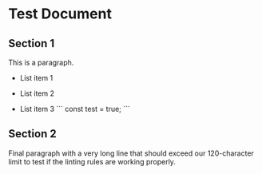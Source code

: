 # Test Document

## Section 1

This is a paragraph.

- List item 1

* List item 2

+ List item 3
\`\`\`
const test = true;
\`\`\`

## Section 2

Final paragraph with a very long line that should exceed our 120-character limit to test if the linting rules are working properly.

